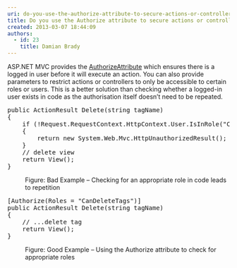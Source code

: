 ```yaml
---
uri: do-you-use-the-authorize-attribute-to-secure-actions-or-controllers
title: Do you use the Authorize attribute to secure actions or controllers?
created: 2013-03-07 18:44:09
authors:
  - id: 23
    title: Damian Brady
---
```





<span class='intro'> <p>ASP.NET MVC provides the <a href="https&#58;//msdn.microsoft.com/en-us/library/system.web.mvc.authorizeattribute.aspx" target="_blank">AuthorizeAt​tribute</a> which ensures there is a logged in user before it will execute an action. You can also provide parameters to restrict actions or controllers to only be accessible to certain roles or users. This is a better solution than checking whether a logged-in user exists in code as the authorisation itself doesn’t need to be repeated.</p> </span>

<dl class="badImage"><dt><div class="greyBox"><pre>public ActionResult Delete(string tagName)
&#123;
    if (!Request.RequestContext.HttpContext.User.IsInRole(&quot;CanDeleteTags&quot;))
    &#123;
        return new System.Web.Mvc.HttpUnauthorizedResult();
    &#125;
    // delete view
    return View();
&#125;
</pre></div></dt><dd>Figure&#58; Bad Example – Checking for an appropriate role in code leads to repetition </dd></dl><dl class="goodImage"><dt><div class="greyBox"><pre>[Authorize(Roles = &quot;CanDeleteTags&quot;)]
public ActionResult Delete(string tagName)
&#123;
    // ...delete tag
    return View();
&#125;
</pre></div></dt><dd>Figure&#58; Good Example – Using the Authorize attribute to check for appropriate roles</dd></dl>


